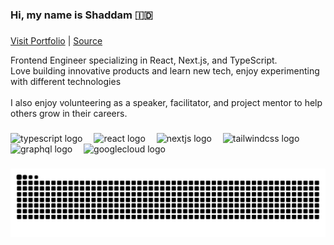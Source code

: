 <h3 align="left">Hi, my name is Shaddam 🇮🇩</h3>

###

<a align="left" href="https://shamah.dev">Visit Portfolio</a> | <a href="https://github.com/shamahdev/shamahdev">Source</a>

<p align="left">Frontend Engineer specializing in React, Next.js, and TypeScript. <br>Love building innovative products and learn new tech, enjoy experimenting with different technologies<br><br>I also enjoy volunteering as a speaker, facilitator, and project mentor to help others grow in their careers.</p>

###

<div align="left">
  <img src="https://cdn.jsdelivr.net/gh/devicons/devicon/icons/typescript/typescript-original.svg" height="30" alt="typescript logo"  />
  <img width="10" />
  <img src="https://cdn.jsdelivr.net/gh/devicons/devicon/icons/react/react-original.svg" height="30" alt="react logo"  />
  <img width="10" />
  <img src="https://cdn.jsdelivr.net/gh/devicons/devicon/icons/nextjs/nextjs-original.svg" height="30" alt="nextjs logo"  />
  <img width="10" />
  <img src="https://cdn.simpleicons.org/tailwindcss/06B6D4" height="30" alt="tailwindcss logo"  />
  <img width="10" />
  <img src="https://cdn.jsdelivr.net/gh/devicons/devicon/icons/graphql/graphql-plain.svg" height="30" alt="graphql logo"  />
  <img width="10" />
  <img src="https://cdn.jsdelivr.net/gh/devicons/devicon/icons/googlecloud/googlecloud-original.svg" height="30" alt="googlecloud logo"  />
</div>

###

<img src="https://raw.githubusercontent.com/shamahdev/shamahdev/output/snake.svg" alt="Snake animation" />

###
